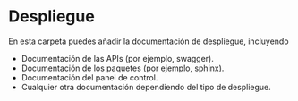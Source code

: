 # Despliegue

En esta carpeta puedes añadir la documentación de despliegue, incluyendo

* Documentación de las APIs (por ejemplo, swagger).
* Documentación de los paquetes (por ejemplo, sphinx).
* Documentación del panel de control.
* Cualquier otra documentación dependiendo del tipo de despliegue.
